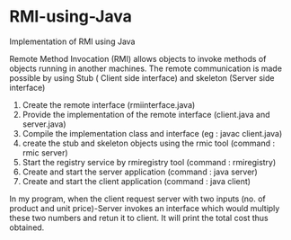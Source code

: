 # RMI-using-Java
Implementation of RMI using Java

Remote Method Invocation (RMI) allows objects to invoke methods of objects running in another machines. 
The remote communication is made possible by using Stub ( Client side interface) and skeleton (Server side interface)

1. Create the remote interface (rmiinterface.java)
2. Provide the implementation of the remote interface (client.java and server.java)
3. Compile the implementation class and interface (eg : javac client.java)
4. create the stub and skeleton objects using the rmic tool (command : rmic server)
5. Start the registry service by rmiregistry tool (command : rmiregistry)
6. Create and start the server application (command : java server)
7. Create and start the client application (command : java client)

In my program, when the client request server with two inputs (no. of product and unit price)-Server invokes an interface which would multiply these two numbers and retun it to client. It will print the total cost thus obtained.

